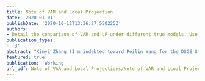 ```yaml
---
title: Note of VAR and Local Projection
date: '2020-01-01'
publishDate: '2020-10-12T13:36:27.550225Z'
authors:
- Detail the conparison of VAR and LP under different true models. Use Jarocinski and Karada's high frequency data to visulize the key comparisons
publication_types:
- '3'
abstract: "Xinyi Zhang (I'm indebted toward Peilin Yang for the DSGE Structural Estimation in the Appendix)"
featured: true
publication: 'Working'
url_pdf: Note of VAR and Local Projections/Note of VAR and Lcoal Projection.pdf
---
```



